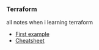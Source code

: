 ### Terraform
all notes when i learning terraform  

- [First example](./vpc-ec2-sample)
- [Cheatsheet](./terraform-cheatsheet.md)

